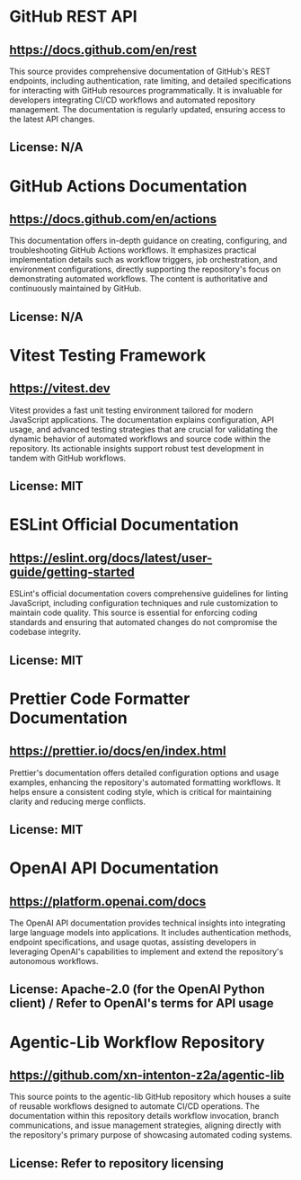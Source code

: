 # GitHub REST API
## https://docs.github.com/en/rest
This source provides comprehensive documentation of GitHub's REST endpoints, including authentication, rate limiting, and detailed specifications for interacting with GitHub resources programmatically. It is invaluable for developers integrating CI/CD workflows and automated repository management. The documentation is regularly updated, ensuring access to the latest API changes. 
## License: N/A

# GitHub Actions Documentation
## https://docs.github.com/en/actions
This documentation offers in-depth guidance on creating, configuring, and troubleshooting GitHub Actions workflows. It emphasizes practical implementation details such as workflow triggers, job orchestration, and environment configurations, directly supporting the repository's focus on demonstrating automated workflows. The content is authoritative and continuously maintained by GitHub. 
## License: N/A

# Vitest Testing Framework
## https://vitest.dev
Vitest provides a fast unit testing environment tailored for modern JavaScript applications. The documentation explains configuration, API usage, and advanced testing strategies that are crucial for validating the dynamic behavior of automated workflows and source code within the repository. Its actionable insights support robust test development in tandem with GitHub workflows. 
## License: MIT

# ESLint Official Documentation
## https://eslint.org/docs/latest/user-guide/getting-started
ESLint's official documentation covers comprehensive guidelines for linting JavaScript, including configuration techniques and rule customization to maintain code quality. This source is essential for enforcing coding standards and ensuring that automated changes do not compromise the codebase integrity. 
## License: MIT

# Prettier Code Formatter Documentation
## https://prettier.io/docs/en/index.html
Prettier's documentation offers detailed configuration options and usage examples, enhancing the repository's automated formatting workflows. It helps ensure a consistent coding style, which is critical for maintaining clarity and reducing merge conflicts. 
## License: MIT

# OpenAI API Documentation
## https://platform.openai.com/docs
The OpenAI API documentation provides technical insights into integrating large language models into applications. It includes authentication methods, endpoint specifications, and usage quotas, assisting developers in leveraging OpenAI's capabilities to implement and extend the repository's autonomous workflows. 
## License: Apache-2.0 (for the OpenAI Python client) / Refer to OpenAI's terms for API usage

# Agentic-Lib Workflow Repository
## https://github.com/xn-intenton-z2a/agentic-lib
This source points to the agentic-lib GitHub repository which houses a suite of reusable workflows designed to automate CI/CD operations. The documentation within this repository details workflow invocation, branch communications, and issue management strategies, aligning directly with the repository's primary purpose of showcasing automated coding systems.
## License: Refer to repository licensing
